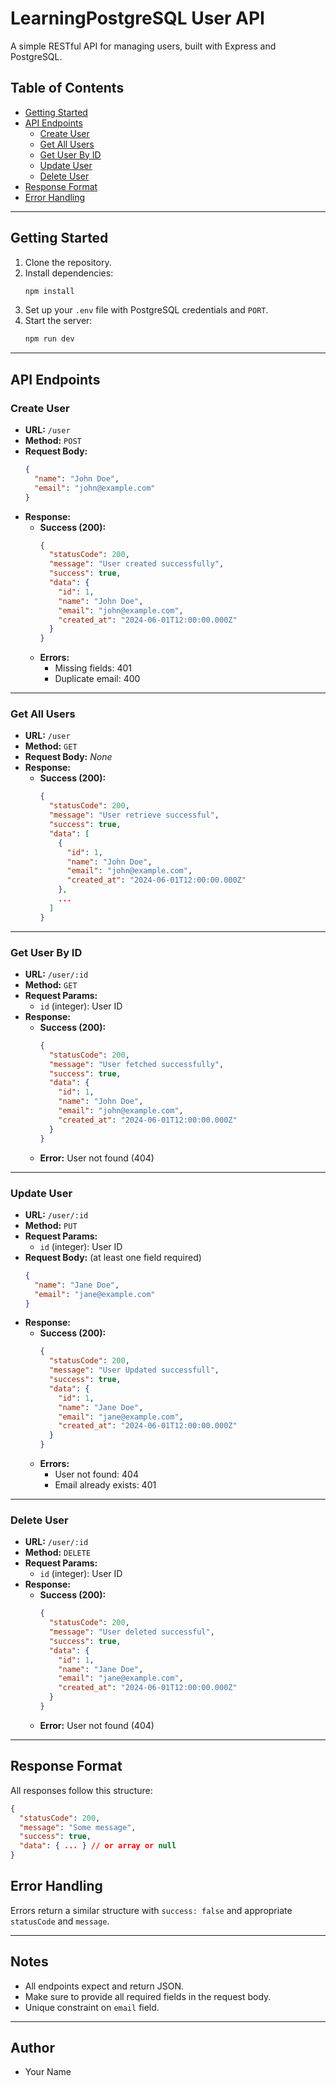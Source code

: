 # LearningPostgreSQL User API

A simple RESTful API for managing users, built with Express and PostgreSQL.

## Table of Contents

- [Getting Started](#getting-started)
- [API Endpoints](#api-endpoints)
  - [Create User](#create-user)
  - [Get All Users](#get-all-users)
  - [Get User By ID](#get-user-by-id)
  - [Update User](#update-user)
  - [Delete User](#delete-user)
- [Response Format](#response-format)
- [Error Handling](#error-handling)

---

## Getting Started

1. Clone the repository.
2. Install dependencies:
   ```sh
   npm install
   ```
3. Set up your `.env` file with PostgreSQL credentials and `PORT`.
4. Start the server:
   ```sh
   npm run dev
   ```

---

## API Endpoints

### Create User

- **URL:** `/user`
- **Method:** `POST`
- **Request Body:**
  ```json
  {
    "name": "John Doe",
    "email": "john@example.com"
  }
  ```
- **Response:**
  - **Success (200):**
    ```json
    {
      "statusCode": 200,
      "message": "User created successfully",
      "success": true,
      "data": {
        "id": 1,
        "name": "John Doe",
        "email": "john@example.com",
        "created_at": "2024-06-01T12:00:00.000Z"
      }
    }
    ```
  - **Errors:**
    - Missing fields: 401
    - Duplicate email: 400

---

### Get All Users

- **URL:** `/user`
- **Method:** `GET`
- **Request Body:** _None_
- **Response:**
  - **Success (200):**
    ```json
    {
      "statusCode": 200,
      "message": "User retrieve successful",
      "success": true,
      "data": [
        {
          "id": 1,
          "name": "John Doe",
          "email": "john@example.com",
          "created_at": "2024-06-01T12:00:00.000Z"
        },
        ...
      ]
    }
    ```

---

### Get User By ID

- **URL:** `/user/:id`
- **Method:** `GET`
- **Request Params:**
  - `id` (integer): User ID
- **Response:**
  - **Success (200):**
    ```json
    {
      "statusCode": 200,
      "message": "User fetched successfully",
      "success": true,
      "data": {
        "id": 1,
        "name": "John Doe",
        "email": "john@example.com",
        "created_at": "2024-06-01T12:00:00.000Z"
      }
    }
    ```
  - **Error:** User not found (404)

---

### Update User

- **URL:** `/user/:id`
- **Method:** `PUT`
- **Request Params:**
  - `id` (integer): User ID
- **Request Body:** (at least one field required)
  ```json
  {
    "name": "Jane Doe",
    "email": "jane@example.com"
  }
  ```
- **Response:**
  - **Success (200):**
    ```json
    {
      "statusCode": 200,
      "message": "User Updated successfull",
      "success": true,
      "data": {
        "id": 1,
        "name": "Jane Doe",
        "email": "jane@example.com",
        "created_at": "2024-06-01T12:00:00.000Z"
      }
    }
    ```
  - **Errors:**
    - User not found: 404
    - Email already exists: 401

---

### Delete User

- **URL:** `/user/:id`
- **Method:** `DELETE`
- **Request Params:**
  - `id` (integer): User ID
- **Response:**
  - **Success (200):**
    ```json
    {
      "statusCode": 200,
      "message": "User deleted successful",
      "success": true,
      "data": {
        "id": 1,
        "name": "Jane Doe",
        "email": "jane@example.com",
        "created_at": "2024-06-01T12:00:00.000Z"
      }
    }
    ```
  - **Error:** User not found (404)

---

## Response Format

All responses follow this structure:

```json
{
  "statusCode": 200,
  "message": "Some message",
  "success": true,
  "data": { ... } // or array or null
}
```

## Error Handling

Errors return a similar structure with `success: false` and appropriate `statusCode` and `message`.

---

## Notes

- All endpoints expect and return JSON.
- Make sure to provide all required fields in the request body.
- Unique constraint on `email` field.

---

## Author

- Your Name
